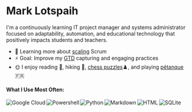 # Mark Lotspaih

I'm a continuously learning IT project manager and systems administrator focused on adaptability, automation, and educational technology that positively impacts students and teachers.

* :large_blue_circle: Learning more about [scaling](https://www.scrum.org/resources/scaling-scrum) Scrum
* :zap: Goal: Improve my [GTD](https://gettingthingsdone.com/what-is-gtd/) capturing and engaging practices
* :sun_with_face: I enjoy reading :blue_book:, hiking :sunrise_over_mountains:, [chess puzzles](http://www.chessproblems.org/quizzer.html?section=all):chess_pawn:, and playing [pétanque](https://www.youtube.com/watch?v=IjmLFKlVHlk) :fr:


#### What I Use Most Often:

<img align="left" alt="Google Cloud" src="https://img.shields.io/badge/Google%20Cloud-%234285F4?logo=google-cloud&logoColor=white&style=for-the-badge" />
<img align="left" alt="Powershell" src="https://img.shields.io/badge/powershell-%233776AB.svg?&style=for-the-badge&logo=powershell&logoColor=white" />
<img align="left" alt="Python" src="https://img.shields.io/badge/python%20-%2314354C.svg?&style=for-the-badge&logo=python&logoColor=white" />
<img align="left" alt="Markdown" src="https://img.shields.io/badge/markdown-%23000000.svg?&style=for-the-badge&logo=markdown&logoColor=white" />
<img align="left" alt="HTML" src="https://img.shields.io/badge/html-%23239120.svg?&style=for-the-badge&logo=html5&logoColor=white" />
<img align="left" alt="SQLite" src="https://img.shields.io/badge/sqlite-%2307405e.svg?&style=for-the-badge&logo=sqlite&logoColor=white" />
